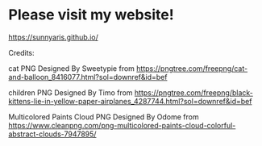 # Please visit my website!
https://sunnyaris.github.io/


Credits:

cat PNG Designed By Sweetypie from https://pngtree.com/freepng/cat-and-balloon_8416077.html?sol=downref&id=bef


children PNG Designed By Timo from https://pngtree.com/freepng/black-kittens-lie-in-yellow-paper-airplanes_4287744.html?sol=downref&id=bef



Multicolored Paints Cloud  PNG Designed By Odome from https://www.cleanpng.com/png-multicolored-paints-cloud-colorful-abstract-clouds-7947895/



